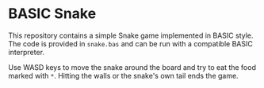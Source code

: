 # BASIC Snake

This repository contains a simple Snake game implemented in BASIC style. The code is provided in `snake.bas` and can be run with a compatible BASIC interpreter.

Use WASD keys to move the snake around the board and try to eat the food marked with `*`. Hitting the walls or the snake's own tail ends the game.
